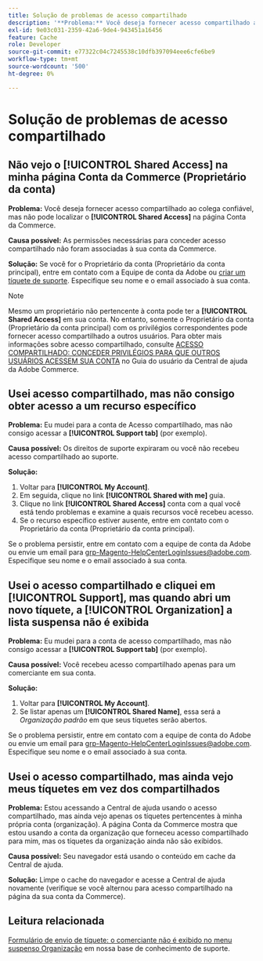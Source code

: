 ```yaml
---
title: Solução de problemas de acesso compartilhado
description: '**Problema:** Você deseja fornecer acesso compartilhado ao colega confiável, mas não pode localizar a guia **Acesso compartilhado** na página Conta da Commerce.'
exl-id: 9e03c031-2359-42a6-9de4-943451a16456
feature: Cache
role: Developer
source-git-commit: e77322c04c7245538c10dfb397094eee6cfe6be9
workflow-type: tm+mt
source-wordcount: '500'
ht-degree: 0%

---
```


# Solução de problemas de acesso compartilhado

## Não vejo o [!UICONTROL Shared Access] na minha página Conta da Commerce (Proprietário da conta)

**Problema:** Você deseja fornecer acesso compartilhado ao colega confiável, mas não pode localizar o **[!UICONTROL Shared Access]** na página Conta da Commerce.

**Causa possível:** As permissões necessárias para conceder acesso compartilhado não foram associadas à sua conta da Commerce.

**Solução:** Se você for o Proprietário da conta (Proprietário da conta principal), entre em contato com a Equipe de conta da Adobe ou [criar um tíquete de suporte](/help/help-center-guide/help-center/magento-help-center-user-guide.md#merchant-not-displayed). Especifique seu nome e o email associado à sua conta.

>[!NOTE]
>
>Mesmo um proprietário não pertencente à conta pode ter a **[!UICONTROL Shared Access]** em sua conta. No entanto, somente o Proprietário da conta (Proprietário da conta principal) com os privilégios correspondentes pode fornecer acesso compartilhado a outros usuários. Para obter mais informações sobre acesso compartilhado, consulte [ACESSO COMPARTILHADO: CONCEDER PRIVILÉGIOS PARA QUE OUTROS USUÁRIOS ACESSEM SUA CONTA](https://experienceleague.adobe.com/docs/commerce-knowledge-base/kb/help-center-guide/magento-help-center-user-guide.html?lang=en#shared-access) no Guia do usuário da Central de ajuda da Adobe Commerce.

## Usei acesso compartilhado, mas não consigo obter acesso a um recurso específico

**Problema:** Eu mudei para a conta de Acesso compartilhado, mas não consigo acessar a **[!UICONTROL Support tab]** (por exemplo).

**Causa possível:** Os direitos de suporte expiraram ou você não recebeu acesso compartilhado ao suporte.

**Solução:**

1. Voltar para **[!UICONTROL My Account]**.
1. Em seguida, clique no link **[!UICONTROL Shared with me]** guia.
1. Clique no link **[!UICONTROL Shared Access]** conta com a qual você está tendo problemas e examine a quais recursos você recebeu acesso.
1. Se o recurso específico estiver ausente, entre em contato com o Proprietário da conta (Proprietário da conta principal).

Se o problema persistir, entre em contato com a equipe de conta da Adobe ou envie um email para grp-Magento-HelpCenterLoginIssues@adobe.com. Especifique seu nome e o email associado à sua conta.

## Usei o acesso compartilhado e cliquei em [!UICONTROL Support], mas quando abri um novo tíquete, a [!UICONTROL Organization] a lista suspensa não é exibida

**Problema:** Eu mudei para a conta de acesso compartilhado, mas não consigo acessar a **[!UICONTROL Support tab]** (por exemplo).

**Causa possível:** Você recebeu acesso compartilhado apenas para um comerciante em sua conta.

**Solução:**

1. Voltar para **[!UICONTROL My Account]**.
1. Se listar apenas um **[!UICONTROL Shared Name]**, essa será a *Organização padrão* em que seus tíquetes serão abertos.

Se o problema persistir, entre em contato com a equipe de conta do Adobe ou envie um email para grp-Magento-HelpCenterLoginIssues@adobe.com. Especifique seu nome e o email associado à sua conta.

## Usei o acesso compartilhado, mas ainda vejo meus tíquetes em vez dos compartilhados

**Problema:** Estou acessando a Central de ajuda usando o acesso compartilhado, mas ainda vejo apenas os tíquetes pertencentes à minha própria conta (organização). A página Conta da Commerce mostra que estou usando a conta da organização que forneceu acesso compartilhado para mim, mas os tíquetes da organização ainda não são exibidos.

**Causa possível:** Seu navegador está usando o conteúdo em cache da Central de ajuda.

**Solução:** Limpe o cache do navegador e acesse a Central de ajuda novamente (verifique se você alternou para acesso compartilhado na página da sua conta da Commerce).

## Leitura relacionada

[Formulário de envio de tíquete: o comerciante não é exibido no menu suspenso Organização](/help/help-center-guide/help-center/magento-help-center-user-guide.md#merchant-not-displayed) em nossa base de conhecimento de suporte.

